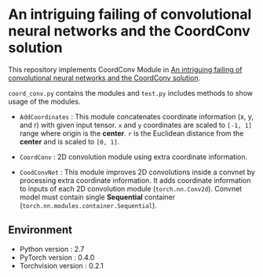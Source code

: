 # An intriguing failing of convolutional neural networks and the CoordConv solution

This repository implements CoordConv Module in [An intriguing failing of convolutional neural networks and the CoordConv solution](https://arxiv.org/abs/1807.03247).

`coord_conv.py` contains the modules and `test.py` includes methods to show usage of the modules.

* `AddCoordinates` : This module concatenates coordinate information (x, y, and r) with given input tensor. `x` and `y` coordinates are scaled to `[-1, 1]` range where origin is the **center**. `r` is the Euclidean distance from the **center** and is scaled to `[0, 1]`.

* `CoordConv` : 2D convolution module using extra coordinate information.

* `CoodConvNet` : This module improves 2D convolutions inside a convnet by processing extra coordinate information. It adds coordinate information to inputs of each 2D convolution module (`torch.nn.Conv2d`). Convnet model must contain single **Sequential** container (`torch.nn.modules.container.Sequential`).

## Environment

* Python version : 2.7
* PyTorch version : 0.4.0
* Torchvision version : 0.2.1
